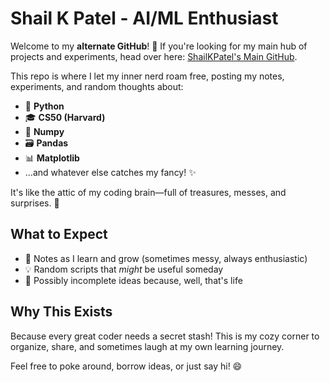 # Shail K Patel - AI/ML Enthusiast  

Welcome to my **alternate GitHub**! 🎉 If you're looking for my main hub of projects and experiments, head over here: [ShailKPatel's Main GitHub](https://github.com/ShailKPatel).  

This repo is where I let my inner nerd roam free, posting my notes, experiments, and random thoughts about:  
- 🐍 **Python**  
- 🎓 **CS50 (Harvard)**  
- 🔢 **Numpy**  
- 🗃️ **Pandas**  
- 📊 **Matplotlib**  
- ...and whatever else catches my fancy! ✨  

It's like the attic of my coding brain—full of treasures, messes, and surprises. 🚀  

## What to Expect  
- 🌱 Notes as I learn and grow (sometimes messy, always enthusiastic)  
- 💡 Random scripts that *might* be useful someday  
- 🤔 Possibly incomplete ideas because, well, that's life  

## Why This Exists  
Because every great coder needs a secret stash! This is my cozy corner to organize, share, and sometimes laugh at my own learning journey.  

Feel free to poke around, borrow ideas, or just say hi! 😄  
